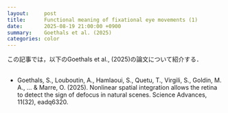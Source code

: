 ```yaml
---
layout:     post
title:      Functional meaning of fixational eye movements (1)
date:       2025-08-19 21:00:00 +0900
summary:    Goethals et al. (2025) 
categories: color
---
```


この記事では，以下のGoethals et al., (2025)の論文について紹介する．
<br><br>

- Goethals, S., Louboutin, A., Hamlaoui, S., Quetu, T., Virgili, S., Goldin, M. A., ... & Marre, O. (2025). Nonlinear spatial integration allows the retina to detect the sign of defocus in natural scenes. Science Advances, 11(32), eadq6320.